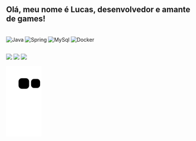 ## Olá, meu nome é Lucas, desenvolvedor e amante de games!
  
<div style="display: inline_block"><br>
  <img align="center" alt="Java" height="50" width="50" src="https://cdn.jsdelivr.net/gh/devicons/devicon/icons/java/java-original.svg">
  <img align="center" alt="Spring" height="50" width="50" src="https://cdn.jsdelivr.net/gh/devicons/devicon/icons/spring/spring-original.svg">
  <img align="center" alt="MySql" height="50" width="50" src="https://cdn.jsdelivr.net/gh/devicons/devicon/icons/mysql/mysql-original.svg">
  <img align="center" alt="Docker" height="50" width="50" src="https://cdn.jsdelivr.net/gh/devicons/devicon/icons/docker/docker-original.svg">
</div>
  
  ##
 
<div> 
  <a href="https://instagram.com/lucas_cold11" target="_blank"><img src="https://img.shields.io/badge/-Instagram-%23E4405F?style=for-the-badge&logo=instagram&logoColor=white" target="_blank"></a>
  <a href = "mailto:lucascoldx@gmail.com"><img src="https://img.shields.io/badge/-Gmail-%23333?style=for-the-badge&logo=gmail&logoColor=white" target="_blank"></a>
  <a href="https://www.linkedin.com/in/lucas-almeida-da-silva-955632112" target="_blank"><img src="https://img.shields.io/badge/-LinkedIn-%230077B5?style=for-the-badge&logo=linkedin&logoColor=white" target="_blank"></a> 
 
  ![Snake animation](https://github.com/LukasCold/LukasCold/blob/output/github-contribution-grid-snake.svg)
 
</div>
